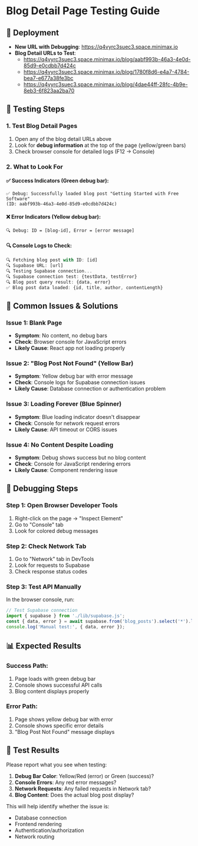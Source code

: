 # Blog Detail Page Testing Guide

## 🚀 Deployment
- **New URL with Debugging**: https://q4vyrc3suec3.space.minimax.io
- **Blog Detail URLs to Test**:
  - https://q4vyrc3suec3.space.minimax.io/blog/aabf993b-46a3-4e0d-85d9-e0cdbb7d424c
  - https://q4vyrc3suec3.space.minimax.io/blog/1780f8d6-e4a7-4784-bea7-e677a38fe3bc
  - https://q4vyrc3suec3.space.minimax.io/blog/4dae44ff-28fc-4b9e-8eb3-6f823aa2ba70

## 🧪 Testing Steps

### 1. Test Blog Detail Pages
1. Open any of the blog detail URLs above
2. Look for **debug information** at the top of the page (yellow/green bars)
3. Check browser console for detailed logs (F12 → Console)

### 2. What to Look For

#### ✅ Success Indicators (Green debug bar):
```
✅ Debug: Successfully loaded blog post "Getting Started with Free Software" 
(ID: aabf993b-46a3-4e0d-85d9-e0cdbb7d424c)
```

#### ❌ Error Indicators (Yellow debug bar):
```
🔍 Debug: ID = [blog-id], Error = [error message]
```

#### 🔍 Console Logs to Check:
```javascript
🔍 Fetching blog post with ID: [id]
🔍 Supabase URL: [url]
🔍 Testing Supabase connection...
🔍 Supabase connection test: {testData, testError}
🔍 Blog post query result: {data, error}
✅ Blog post data loaded: {id, title, author, contentLength}
```

## 🐛 Common Issues & Solutions

### Issue 1: Blank Page
- **Symptom**: No content, no debug bars
- **Check**: Browser console for JavaScript errors
- **Likely Cause**: React app not loading properly

### Issue 2: "Blog Post Not Found" (Yellow Bar)
- **Symptom**: Yellow debug bar with error message
- **Check**: Console logs for Supabase connection issues
- **Likely Cause**: Database connection or authentication problem

### Issue 3: Loading Forever (Blue Spinner)
- **Symptom**: Blue loading indicator doesn't disappear
- **Check**: Console for network request errors
- **Likely Cause**: API timeout or CORS issues

### Issue 4: No Content Despite Loading
- **Symptom**: Debug shows success but no blog content
- **Check**: Console for JavaScript rendering errors
- **Likely Cause**: Component rendering issue

## 🔧 Debugging Steps

### Step 1: Open Browser Developer Tools
1. Right-click on the page → "Inspect Element"
2. Go to "Console" tab
3. Look for colored debug messages

### Step 2: Check Network Tab
1. Go to "Network" tab in DevTools
2. Look for requests to Supabase
3. Check response status codes

### Step 3: Test API Manually
In the browser console, run:
```javascript
// Test Supabase connection
import { supabase } from './lib/supabase.js';
const { data, error } = await supabase.from('blog_posts').select('*').limit(1);
console.log('Manual test:', { data, error });
```

## 📊 Expected Results

### Success Path:
1. Page loads with green debug bar
2. Console shows successful API calls
3. Blog content displays properly

### Error Path:
1. Page shows yellow debug bar with error
2. Console shows specific error details
3. "Blog Post Not Found" message displays

## 🎯 Test Results

Please report what you see when testing:

1. **Debug Bar Color**: Yellow/Red (error) or Green (success)?
2. **Console Errors**: Any red error messages?
3. **Network Requests**: Any failed requests in Network tab?
4. **Blog Content**: Does the actual blog post display?

This will help identify whether the issue is:
- Database connection
- Frontend rendering  
- Authentication/authorization
- Network routing
